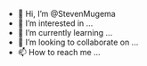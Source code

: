 - 👋 Hi, I’m @StevenMugema
- 👀 I’m interested in ...
- 🌱 I’m currently learning ...
- 💞️ I’m looking to collaborate on ...
- 📫 How to reach me ...

<!---
StevenMugema/StevenMugema is a ✨ special ✨ repository because its `README.md` (this file) appears on your GitHub profile.
You can click the Preview link to take a look at your changes.
--->
